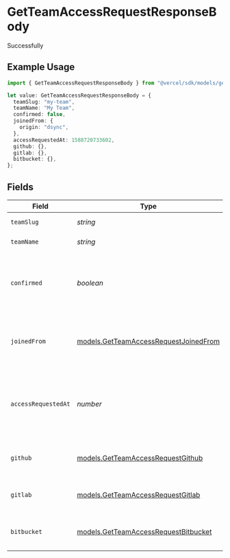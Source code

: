 # GetTeamAccessRequestResponseBody

Successfully

## Example Usage

```typescript
import { GetTeamAccessRequestResponseBody } from "@vercel/sdk/models/getteamaccessrequestop.js";

let value: GetTeamAccessRequestResponseBody = {
  teamSlug: "my-team",
  teamName: "My Team",
  confirmed: false,
  joinedFrom: {
    origin: "dsync",
  },
  accessRequestedAt: 1588720733602,
  github: {},
  gitlab: {},
  bitbucket: {},
};
```

## Fields

| Field                                                                                       | Type                                                                                        | Required                                                                                    | Description                                                                                 | Example                                                                                     |
| ------------------------------------------------------------------------------------------- | ------------------------------------------------------------------------------------------- | ------------------------------------------------------------------------------------------- | ------------------------------------------------------------------------------------------- | ------------------------------------------------------------------------------------------- |
| `teamSlug`                                                                                  | *string*                                                                                    | :heavy_check_mark:                                                                          | The slug of the team.                                                                       | my-team                                                                                     |
| `teamName`                                                                                  | *string*                                                                                    | :heavy_check_mark:                                                                          | The name of the team.                                                                       | My Team                                                                                     |
| `confirmed`                                                                                 | *boolean*                                                                                   | :heavy_check_mark:                                                                          | Current status of the membership. Will be `true` if confirmed, if pending it'll be `false`. | false                                                                                       |
| `joinedFrom`                                                                                | [models.GetTeamAccessRequestJoinedFrom](../models/getteamaccessrequestjoinedfrom.md)        | :heavy_check_mark:                                                                          | A map that describes the origin from where the user joined.                                 |                                                                                             |
| `accessRequestedAt`                                                                         | *number*                                                                                    | :heavy_check_mark:                                                                          | Timestamp in milliseconds when the user requested access to the team.                       | 1588720733602                                                                               |
| `github`                                                                                    | [models.GetTeamAccessRequestGithub](../models/getteamaccessrequestgithub.md)                | :heavy_check_mark:                                                                          | Map of the connected GitHub account.                                                        |                                                                                             |
| `gitlab`                                                                                    | [models.GetTeamAccessRequestGitlab](../models/getteamaccessrequestgitlab.md)                | :heavy_check_mark:                                                                          | Map of the connected GitLab account.                                                        |                                                                                             |
| `bitbucket`                                                                                 | [models.GetTeamAccessRequestBitbucket](../models/getteamaccessrequestbitbucket.md)          | :heavy_check_mark:                                                                          | Map of the connected Bitbucket account.                                                     |                                                                                             |